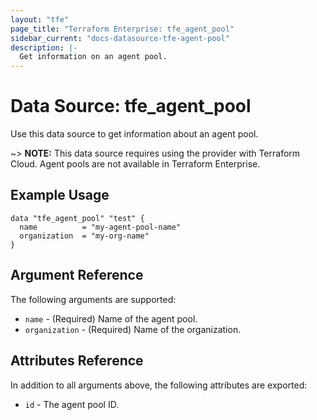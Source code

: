 ```yaml
---
layout: "tfe"
page_title: "Terraform Enterprise: tfe_agent_pool"
sidebar_current: "docs-datasource-tfe-agent-pool"
description: |-
  Get information on an agent pool.
---
```


# Data Source: tfe_agent_pool

Use this data source to get information about an agent pool.

~> **NOTE:** This data source requires using the provider with Terraform Cloud.
Agent pools are not available in Terraform Enterprise.

## Example Usage

```hcl
data "tfe_agent_pool" "test" {
  name          = "my-agent-pool-name"
  organization  = "my-org-name"
}
```

## Argument Reference

The following arguments are supported:

* `name` - (Required) Name of the agent pool.
* `organization` - (Required) Name of the organization.

## Attributes Reference

In addition to all arguments above, the following attributes are exported:

* `id` - The agent pool ID.